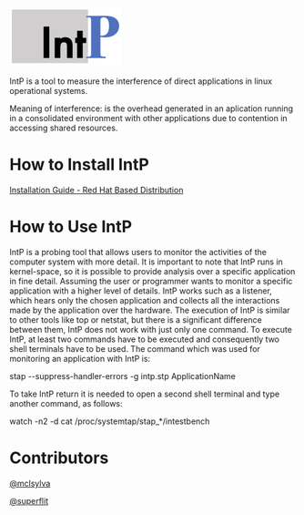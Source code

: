 ![image](https://github.com/projectintp/intp/blob/main/img/intp2.png)

IntP is a tool to measure the interference of direct applications in linux operational systems.

Meaning of interference: is the overhead generated in an aplication running in a consolidated environment with other applications due to contention in accessing shared resources.

# How to Install IntP

[Installation Guide - Red Hat Based Distribution](https://github.com/projectintp/intp/blob/main/install/install_redhat_dist.md)

# How to Use IntP

IntP is a probing tool that allows users to monitor the activities of the computer system with more detail. It is important to note that IntP runs in kernel-space, so it is possible to provide analysis over a specific application in fine detail. Assuming the user or programmer wants to monitor a specific application with a higher level of details. IntP works such as a listener, which hears only the chosen application and collects all the interactions made by the application over the hardware. The execution of IntP is similar to other tools like top or netstat, but there is a significant difference between them, IntP does not work with just only one command. To execute IntP, at least two commands have to be executed and consequently two shell terminals have to be used. The command which was used for monitoring an application with IntP is:


 stap --suppress-handler-errors -g intp.stp ApplicationName


To take IntP return it is needed to open a second shell terminal and type another command, as follows:


 watch -n2 -d cat /proc/systemtap/stap_*/intestbench

# Contributors
[@mclsylva](https://github.com/mclsylva)

[@superflit](https://github.com/superflit)

